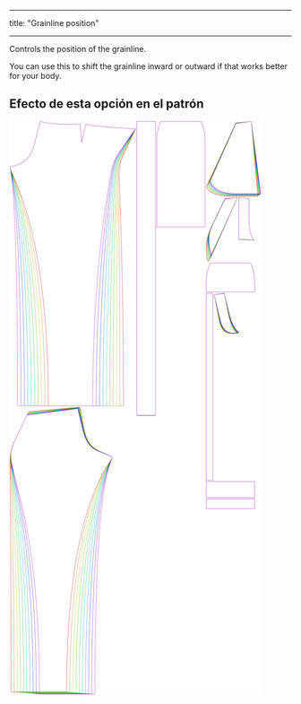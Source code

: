 - - -
title: "Grainline position"
- - -

Controls the position of the grainline.

You can use this to shift the grainline inward or outward if that works better for your body.

## Efecto de esta opción en el patrón

![This image shows the effect of this option by superimposing several variants that have a different value for this option](charlie_grainlineposition_sample.svg "Effect of this option on the pattern")
